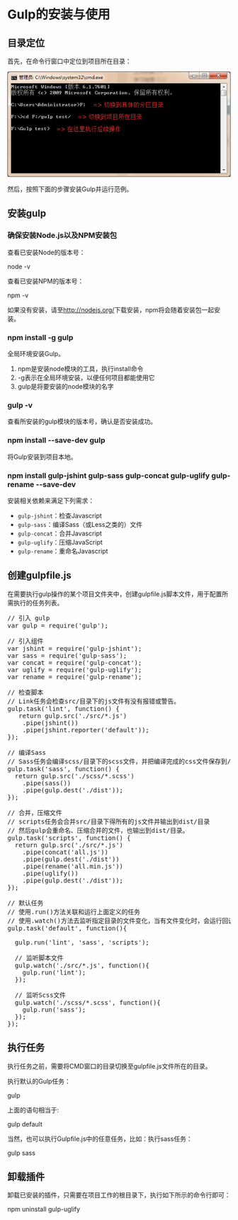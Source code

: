 # Gulp的安装与使用


## 目录定位

首先，在命令行窗口中定位到项目所在目录：

![目录定位示例](images/install-1.png)

然后，按照下面的步骤安装Gulp并运行范例。


## 安装gulp

### 确保安装Node.js以及NPM安装包

查看已安装Node的版本号：

  node -v

查看已安装NPM的版本号：

  npm -v

如果没有安装，请至<http://nodejs.org/>下载安装，npm将会随着安装包一起安装。


### npm install -g gulp

全局环境安装Gulp。

1. npm是安装node模块的工具，执行install命令
2. -g表示在全局环境安装，以便任何项目都能使用它
3. gulp是将要安装的node模块的名字


### gulp -v

查看所安装的gulp模块的版本号，确认是否安装成功。


### npm install --save-dev gulp

将Gulp安装到项目本地。


### npm install gulp-jshint gulp-sass gulp-concat gulp-uglify gulp-rename --save-dev

安装相关依赖来满足下列需求：

* `gulp-jshint`：检查Javascript
* `gulp-sass`：编译Sass（或Less之类的）文件
* `gulp-concat`：合并Javascript
* `gulp-uglify`：压缩JavaScript
* `gulp-rename`：重命名Javascript


## 创建gulpfile.js

在需要执行gulp操作的某个项目文件夹中，创建gulpfile.js脚本文件，用于配置所需执行的任务列表。

<pre class="jsCode">
// 引入 gulp
var gulp = require('gulp');

// 引入组件
var jshint = require('gulp-jshint');
var sass = require('gulp-sass');
var concat = require('gulp-concat');
var uglify = require('gulp-uglify');
var rename = require('gulp-rename');

// 检查脚本
// Link任务会检查src/目录下的js文件有没有报错或警告。
gulp.task('lint', function() {
   return gulp.src('./src/*.js')
    .pipe(jshint())
    .pipe(jshint.reporter('default'));
});

// 编译Sass
// Sass任务会编译scss/目录下的scss文件，并把编译完成的css文件保存到/css目录中。
gulp.task('sass', function() {
  return gulp.src('./scss/*.scss')
    .pipe(sass())
    .pipe(gulp.dest('./dist'));
});

// 合并，压缩文件
// scripts任务会合并src/目录下得所有的js文件并输出到dist/目录
// 然后gulp会重命名、压缩合并的文件，也输出到dist/目录。
gulp.task('scripts', function() {
  return gulp.src('./src/*.js')
    .pipe(concat('all.js'))
    .pipe(gulp.dest('./dist'))
    .pipe(rename('all.min.js'))
    .pipe(uglify())
    .pipe(gulp.dest('./dist'));
});

// 默认任务
// 使用.run()方法关联和运行上面定义的任务
// 使用.watch()方法去监听指定目录的文件变化，当有文件变化时，会运行回调定义的其他任务。
gulp.task('default', function(){

  gulp.run('lint', 'sass', 'scripts');

  // 监听脚本文件
  gulp.watch('./src/*.js', function(){
    gulp.run('lint');
  });

  // 监听Scss文件
  gulp.watch('./scss/*.scss', function(){
    gulp.run('sass');
  });
});
</pre>


## 执行任务

执行任务之前，需要将CMD窗口的目录切换至gulpfile.js文件所在的目录。

执行默认的Gulp任务：

  gulp

上面的语句相当于:

  gulp default

当然，也可以执行Gulpfile.js中的任意任务，比如：执行sass任务：

  gulp sass


## 卸载插件

卸载已安装的插件，只需要在项目工作的根目录下，执行如下所示的命令行即可：

  npm uninstall gulp-uglify
